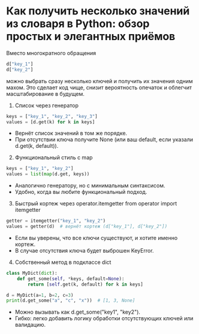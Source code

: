 # Как получить несколько значений из словаря в Python: обзор простых и элегантных приёмов

Вместо многократного обращения

```python
d["key_1"]
d["key_2"]
```

можно выбрать сразу несколько ключей и получить их значения одним махом. Это сделает код чище, снизит вероятность опечаток и облегчит масштабирование в будущем.

1. Список через генератор
```python
keys = ["key_1", "key_2", "key_3"]
values = [d.get(k) for k in keys]
```

* Вернёт список значений в том же порядке.
* При отсутствии ключа получите None (или ваш default, если указали d.get(k, default)).


2. Функциональный стиль с map
```python
keys = ["key_1", "key_2"]
values = list(map(d.get, keys))
```

* Аналогично генератору, но с минимальным синтаксисом.
* Удобно, когда вы любите функциональный подход.

3. Быстрый кортеж через operator.itemgetter
from operator import itemgetter
```python
getter = itemgetter("key_1", "key_2")
values = getter(d)  # вернёт кортеж (d["key_1"], d["key_2"])
```

* Если вы уверены, что все ключи существуют, и хотите именно кортеж.
* В случае отсутствия ключа будет выброшен KeyError.

4. Собственный метод в подклассе dict
```python
class MyDict(dict):
    def get_some(self, *keys, default=None):
        return [self.get(k, default) for k in keys]

d = MyDict(a=1, b=2, c=3)
print(d.get_some("a", "c", "x"))  # [1, 3, None]
```

* Можно вызывать как d.get_some("key1", "key2").
* Гибко: легко добавить логику обработки отсутствующих ключей или валидацию.